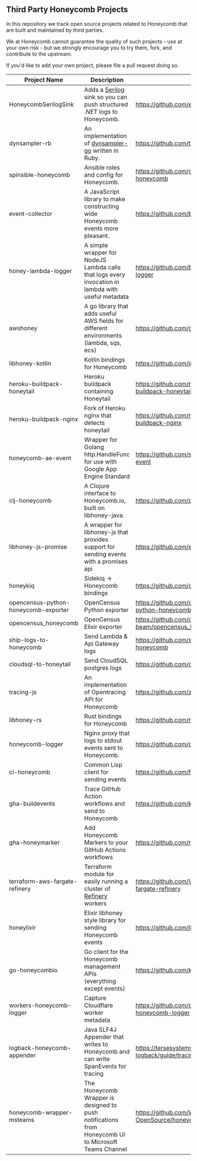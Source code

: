 ## Third Party Honeycomb Projects

In this repository we track open source projects related to Honeycomb that are built and maintained by third parties.

We at Honeycomb cannot guarantee the quality of such projects - use at your own risk - but we strongly encourage you to try them, fork, and contribute to the upstream.

If you'd like to add your own project, please file a pull request doing so.

| Project Name                         | Description                                                                                                  | Link                                                                |
|--------------------------------------|--------------------------------------------------------------------------------------------------------------|---------------------------------------------------------------------|
| HoneycombSerilogSink                 | Adds a [Serilog](https://serilog.net/) sink so you can push structured .NET logs to Honeycomb.               | https://github.com/evilpilaf/HoneycombSerilogSink                   |
| dynsampler-rb                        | An implementation of [dynsampler-go](https://github.com/honeycombio/dynsampler-go) written in Ruby.          | https://github.com/travis-ci/dynsampler-rb                          |
| spinsible-honeycomb                  | Ansible roles and config for Honeycomb.                                                                      | https://github.com/getspine/spinesible-honeycomb                    |
| event-collector                      | A JavaScript library to make constructing wide Honeycomb events more pleasant.                               | https://github.com/bitgenics/event-collector                        |
| honey-lambda-logger                  | A simple wrapper for NodeJS Lambda calls that logs every invocation in lambda with useful metadata           | https://github.com/bitgenics/honey-lambda-logger                    |
| awshoney                             | A go library that adds useful AWS fields for different environments (lambda, sqs, ecs)                       | https://github.com/glassechidna/awshoney                            |
| libhoney-kotlin                      | Kotlin bindings for Honeycomb                                                                                | https://github.com/imavroukakis/libhoney-kotlin                     |
| heroku-buildpack-honeytail           | Heroku buildpack containing Honeytail                                                                        | https://github.com/nomics-crypto/heroku-buildpack-honeytail         |
| heroku-buildpack-nginx               | Fork of Heroku nginx that detects honeytail                                                                  | https://github.com/nomics-crypto/heroku-buildpack-nginx             |
| honeycomb-ae-event                   | Wrapper for Golang http.HandleFunc for use with Google App Engine Standard                                   | https://github.com/seanhagen/honeycomb-ae-event                     |
| clj-honeycomb                        | A Clojure interface to Honeycomb.io, built on libhoney-java.                                                 | https://github.com/conormcd/clj-honeycomb                           |
| libhoney-js-promise                  | A wrapper for libhoney-js that provides support for sending events with a promises api                       | https://github.com/ericallam/libhoney-js-promise                    |
| honeykiq                             | Sidekiq → Honeycomb bindings                                                                                 | https://github.com/carwow/honeykiq                                  |
| opencensus-python-honeycomb-exporter | OpenCensus Python exporter                                                                                   | https://github.com/codeboten/opencensus-python-honeycomb-exporter   |
| opencensus_honeycomb                 | OpenCensus Elixir exporter                                                                                   | https://github.com/opencensus-beam/opencensus_honeycomb             |
| ship-logs-to-honeycomb               | Send Lambda & Api Gateway logs                                                                               | https://github.com/solve-hq/ship-logs-to-honeycomb                  |
| cloudsql-to-honeytail                | Send CloudSQL postgres logs                                                                                  | https://github.com/darklang/cloudsql-to-honeytail                   |
| tracing-js                           | An implementation of Opentracing API for Honeycomb                                                           | https://github.com/zeit/tracing-js/                                 |
| libhoney-rs                          | Rust bindings for Honeycomb                                                                                  | https://github.com/nlopes/libhoney-rust                             |
| honeycomb-logger                     | Nginx proxy that logs to stdout events sent to Honeycomb.                                                    | https://github.com/darklang/honeycomb-logger                        |
| cl-honeycomb                         | Common Lisp client for sending events                                                                        | https://github.com/franzinc/cl-honeycomb/                           |
| gha-buildevents                      | Trace GitHub Action workflows and send to Honeycomb                                                          | https://github.com/kvrhdn/gha-buildevents                           |
| gha-honeymarker                      | Add Honeycomb Markers to your GitHub Actions workflows                                                       | https://github.com/naiduarvind/gha-honeymarker                      |
| terraform-aws-fargate-refinery       | Terraform module for easily running a cluster of [Refinery](https://github.com/honeycombio/refinery) workers | https://github.com/Vlaaaaaaad/terraform-aws-fargate-refinery        |
| honeylixir                           | Elixir libhoney style library for sending Honeycomb events                                                   | https://github.com/lirossarvet/honeylixir                           |
| go-honeycombio                       | Go client for the Honeycomb management APIs (everything except events)                                       | https://github.com/kvrhdn/go-honeycombio                            |
| workers-honeycomb-logger             | Capture Cloudflare worker metadata                                                                           | https://github.com/cloudflare/workers-honeycomb-logger              |
| logback-honeycomb-appender           | Java SLF4J Appender that writes to Honeycomb and can write SpanEvents for tracing                            | https://tersesystems.github.io/terse-logback/guide/tracing/         |
| honeycomb-wrapper-msteams            | The Honeycomb Wrapper is designed to push notifications from Honeycomb UI to Microsoft Teams Channel         | https://github.com/Wellsky-OpenSource/honeycomb-wrapper-msteams.git |
